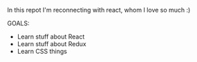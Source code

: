 In this repot I'm reconnecting with react, whom I love so much :) 

GOALS:
- Learn stuff about React
- Learn stuff about Redux
- Learn CSS things